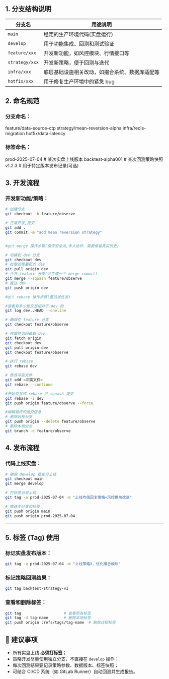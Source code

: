 ## 1. 分支结构说明

| 分支名         | 用途说明 |
|----------------|----------|
| `main`         | 稳定的生产环境代码(实盘运行) |
| `develop`      | 用于功能集成、回测和测试验证 |
| `feature/xxx`  | 开发新功能，如风控模块、行情接口等 |
| `strategy/xxx` | 开发新策略，便于回测与迭代 |
| `infra/xxx`    | 底层基础设施相关改动，如撮合系统、数据库适配等 |
| `hotfix/xxx`   | 用于修复生产环境中的紧急 bug |


## 2. 命名规范

### 分支命名：
feature/data-source-ctp
strategy/mean-reversion-alpha
infra/redis-migration
hotfix/data-latency

### 标签命名：
prod-2025-07-04       # 某次实盘上线版本
backtest-alpha001     # 某次回测策略快照
v1.2.3                # 用于特定版本发布记录(可选)

## 3. 开发流程

### 开发新功能/策略：

```bash
# 创建分支
git checkout -b feature/observe

# 正常开发,提交
git add .
git commit -m "add mean reversion strategy"


#git merge 操作步骤(保守安全派,多人协作、需要保留真实历史)

# 切换到 dev 分支
git checkout dev
# 拉取远程最新的 dev
git pull origin dev
# 合并 feature 分支(会生成一个 merge commit)
git merge --squash feature/observe
# 推送 dev
git push origin dev

#git rebase 操作步骤(整洁线性派)

#查看有多少提交是相对于 dev 的
git log dev..HEAD --oneline

# 确保在 feature 分支
git checkout feature/observe

# 拉取并切回最新 dev
git fetch origin
git checkout dev
git pull origin dev
git checkout feature/observe

# 执行 rebase
git rebase dev

# 修改冲突文件
git add <冲突文件>
git rebase --continue

#开始交互式 rebase 并 squash 提交
git rebase -i dev
git push origin feature/observe --force

#编辑最终的提交信息
# 删除远程分支
git push origin --delete feature/observe
# 删除本地分支
git branch -d feature/observe
```


## 4. 发布流程

### 代码上线实盘：

```bash
# 确保 develop 稳定可上线
git checkout main
git merge develop

# 打标签记录上线
git tag -a prod-2025-07-04 -m "上线均值回复策略+风控模块改进"

# 推送主分支和标签
git push origin main
git push origin prod-2025-07-04
```

---

## 5. 标签 (Tag) 使用

### 标记实盘发布版本：

```bash
git tag -a prod-2025-07-04 -m "上线策略X，优化撮合模块"
```

### 标记策略回测结果：

```bash
git tag backtest-strategy-v1
```

### 查看和删除标签：

```bash
git tag                   # 查看所有标签
git tag -d tag-name       # 删除本地标签
git push origin :refs/tags/tag-name  # 删除远程标签
```

## 📎 建议事项

- 所有实盘上线 **必须打标签**；
- 策略开发尽量使用独立分支，不直接在 `develop` 操作；
- 每次回测结果要记录策略参数、数据版本、标签快照；
- 可结合 CI/CD 系统（如 GitLab Runner）自动回测并生成报告。
